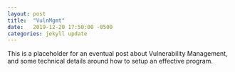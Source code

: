 ```yaml
---
layout: post
title:  "VulnMgmt"
date:   2019-12-20 17:50:00 -0500
categories: jekyll update
---
```


This is a placeholder for an eventual post about Vulnerability Management, and some technical details around how to setup an effective program.

